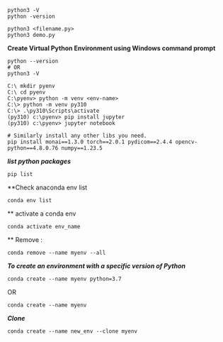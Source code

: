 
```
python3 -V
python -version

python3 <filename.py>
python3 demo.py
```

**Create Virtual Python Environment using Windows command prompt**

```
python --version
# OR
python3 -V

C:\ mkdir pyenv
C:\ cd pyenv
C:\pyenv> python -m venv <env-name>
C:\> python -m venv py310
C:\> .\py310\Scripts\activate
(py310) c:\pyenv> pip install jupyter
(py310) c:\pyenv> jupyter notebook

# Similarly install any other libs you need.
pip install monai==1.3.0 torch==2.0.1 pydicom==2.4.4 opencv-python==4.8.0.76 numpy==1.23.5
```

***list python packages***

```
pip list
```

**Check anaconda env list

```
conda env list
```

** activate a conda env

```
conda activate env_name
```

** Remove : 
```
conda remove --name myenv --all
```

***To create an environment with a specific version of Python***
```
conda create --name myenv python=3.7
```
OR 
```
conda create --name myenv
```

***Clone*** 
```
conda create --name new_env --clone myenv
```
